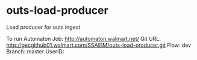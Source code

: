 # outs-load-producer
Load producer for outs ingest

To run Automaton Job: http://automaton.walmart.net/
Git URL: http://gecgithub01.walmart.com/SSAEIM/outs-load-producer.git
Flow: dev
Branch: master
UserID: <yourUserId>
